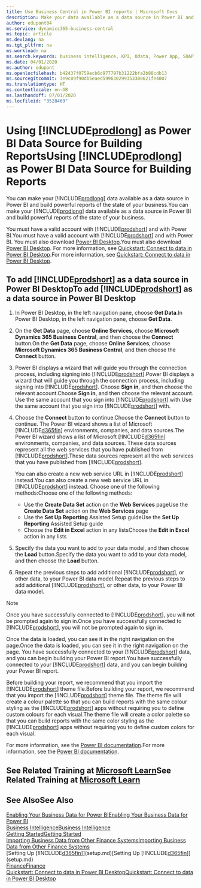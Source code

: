 ```yaml
---
title: Use Business Central in Power BI reports | Microsoft Docs
description: Make your data available as a data source in Power BI and build powerful reports of the state of your business.
author: edupont04
ms.service: dynamics365-business-central
ms.topic: article
ms.devlang: na
ms.tgt_pltfrm: na
ms.workload: na
ms.search.keywords: business intelligence, KPI, Odata, Power App, SOAP, analysis
ms.date: 04/01/2020
ms.author: edupont
ms.openlocfilehash: b42437f0759ecb6d977797b31222bfa2b88cdb13
ms.sourcegitcommit: 3e9c89f90db5eaed599630299353300621fe4007
ms.translationtype: HT
ms.contentlocale: en-GB
ms.lasthandoff: 07/01/2020
ms.locfileid: "3528469"
---
```

# <a name="using-prodlong-as-power-bi-data-source-for-building-reports"></a><span data-ttu-id="e4ea5-103">Using [!INCLUDE[prodlong](includes/prodlong.md)] as Power BI Data Source for Building Reports</span><span class="sxs-lookup"><span data-stu-id="e4ea5-103">Using [!INCLUDE[prodlong](includes/prodlong.md)] as Power BI Data Source for Building Reports</span></span>

<span data-ttu-id="e4ea5-104">You can make your [!INCLUDE[prodlong](includes/prodlong.md)] data available as a data source in Power BI and build powerful reports of the state of your business.</span><span class="sxs-lookup"><span data-stu-id="e4ea5-104">You can make your [!INCLUDE[prodlong](includes/prodlong.md)] data available as a data source in Power BI and build powerful reports of the state of your business.</span></span>  

<span data-ttu-id="e4ea5-105">You must have a valid account with [!INCLUDE[prodshort](includes/prodshort.md)] and with Power BI.</span><span class="sxs-lookup"><span data-stu-id="e4ea5-105">You must have a valid account with [!INCLUDE[prodshort](includes/prodshort.md)] and with Power BI.</span></span> <span data-ttu-id="e4ea5-106">You must also download [Power BI Desktop](https://powerbi.microsoft.com/desktop/).</span><span class="sxs-lookup"><span data-stu-id="e4ea5-106">You must also download [Power BI Desktop](https://powerbi.microsoft.com/desktop/).</span></span> <span data-ttu-id="e4ea5-107">For more information, see [Quickstart: Connect to data in Power BI Desktop](/power-bi/desktop-quickstart-connect-to-data).</span><span class="sxs-lookup"><span data-stu-id="e4ea5-107">For more information, see [Quickstart: Connect to data in Power BI Desktop](/power-bi/desktop-quickstart-connect-to-data).</span></span>  

## <a name="to-add-prodshort-as-a-data-source-in-power-bi-desktop"></a><span data-ttu-id="e4ea5-108">To add [!INCLUDE[prodshort](includes/prodshort.md)] as a data source in Power BI Desktop</span><span class="sxs-lookup"><span data-stu-id="e4ea5-108">To add [!INCLUDE[prodshort](includes/prodshort.md)] as a data source in Power BI Desktop</span></span>

1. <span data-ttu-id="e4ea5-109">In Power BI Desktop, in the left navigation pane, choose **Get Data**.</span><span class="sxs-lookup"><span data-stu-id="e4ea5-109">In Power BI Desktop, in the left navigation pane, choose **Get Data**.</span></span>
2. <span data-ttu-id="e4ea5-110">On the **Get Data** page, choose **Online Services**, choose **Microsoft Dynamics 365 Business Central**, and then choose the **Connect** button.</span><span class="sxs-lookup"><span data-stu-id="e4ea5-110">On the **Get Data** page, choose **Online Services**, choose **Microsoft Dynamics 365 Business Central**, and then choose the **Connect** button.</span></span>
3. <span data-ttu-id="e4ea5-111">Power BI displays a wizard that will guide you through the connection process, including signing into [!INCLUDE[prodshort](includes/prodshort.md)].</span><span class="sxs-lookup"><span data-stu-id="e4ea5-111">Power BI displays a wizard that will guide you through the connection process, including signing into [!INCLUDE[prodshort](includes/prodshort.md)].</span></span> <span data-ttu-id="e4ea5-112">Choose **Sign in**, and then choose the relevant account.</span><span class="sxs-lookup"><span data-stu-id="e4ea5-112">Choose **Sign in**, and then choose the relevant account.</span></span> <span data-ttu-id="e4ea5-113">Use the same account that you sign into [!INCLUDE[prodshort](includes/prodshort.md)] with.</span><span class="sxs-lookup"><span data-stu-id="e4ea5-113">Use the same account that you sign into [!INCLUDE[prodshort](includes/prodshort.md)] with.</span></span>
4. <span data-ttu-id="e4ea5-114">Choose the **Connect** button to continue.</span><span class="sxs-lookup"><span data-stu-id="e4ea5-114">Choose the **Connect** button to continue.</span></span> <span data-ttu-id="e4ea5-115">The Power BI wizard shows a list of Microsoft [!INCLUDE[d365fin](includes/d365fin_md.md)] environments, companies, and data sources.</span><span class="sxs-lookup"><span data-stu-id="e4ea5-115">The Power BI wizard shows a list of Microsoft [!INCLUDE[d365fin](includes/d365fin_md.md)] environments, companies, and data sources.</span></span> <span data-ttu-id="e4ea5-116">These data sources represent all the web services that you have published from [!INCLUDE[prodshort](includes/prodshort.md)].</span><span class="sxs-lookup"><span data-stu-id="e4ea5-116">These data sources represent all the web services that you have published from [!INCLUDE[prodshort](includes/prodshort.md)].</span></span>

    <span data-ttu-id="e4ea5-117">You can also create a new web service URL in [!INCLUDE[prodshort](includes/prodshort.md)] instead.</span><span class="sxs-lookup"><span data-stu-id="e4ea5-117">You can also create a new web service URL in [!INCLUDE[prodshort](includes/prodshort.md)] instead.</span></span> <span data-ttu-id="e4ea5-118">Choose one of the following methods:</span><span class="sxs-lookup"><span data-stu-id="e4ea5-118">Choose one of the following methods:</span></span>

      - <span data-ttu-id="e4ea5-119">Use the **Create Data Set** action on the **Web Services** page</span><span class="sxs-lookup"><span data-stu-id="e4ea5-119">Use the **Create Data Set** action on the **Web Services** page</span></span>
      - <span data-ttu-id="e4ea5-120">Use the **Set Up Reporting** Assisted Setup guide</span><span class="sxs-lookup"><span data-stu-id="e4ea5-120">Use the **Set Up Reporting** Assisted Setup guide</span></span>
      - <span data-ttu-id="e4ea5-121">Choose the **Edit in Excel** action in any lists</span><span class="sxs-lookup"><span data-stu-id="e4ea5-121">Choose the **Edit in Excel** action in any lists</span></span>

5. <span data-ttu-id="e4ea5-122">Specify the data you want to add to your data model, and then choose the **Load** button.</span><span class="sxs-lookup"><span data-stu-id="e4ea5-122">Specify the data you want to add to your data model, and then choose the **Load** button.</span></span>
6. <span data-ttu-id="e4ea5-123">Repeat the previous steps to add additional [!INCLUDE[prodshort](includes/prodshort.md)], or other data, to your Power BI data model.</span><span class="sxs-lookup"><span data-stu-id="e4ea5-123">Repeat the previous steps to add additional [!INCLUDE[prodshort](includes/prodshort.md)], or other data, to your Power BI data model.</span></span>

> [!NOTE]  
> <span data-ttu-id="e4ea5-124">Once you have successfully connected to [!INCLUDE[prodshort](includes/prodshort.md)], you will not be prompted again to sign in.</span><span class="sxs-lookup"><span data-stu-id="e4ea5-124">Once you have successfully connected to [!INCLUDE[prodshort](includes/prodshort.md)], you will not be prompted again to sign in.</span></span>

<span data-ttu-id="e4ea5-125">Once the data is loaded, you can see it in the right navigation on the page.</span><span class="sxs-lookup"><span data-stu-id="e4ea5-125">Once the data is loaded, you can see it in the right navigation on the page.</span></span> <span data-ttu-id="e4ea5-126">You have successfully connected to your [!INCLUDE[prodshort](includes/prodshort.md)] data, and you can begin building your Power BI report.</span><span class="sxs-lookup"><span data-stu-id="e4ea5-126">You have successfully connected to your [!INCLUDE[prodshort](includes/prodshort.md)] data, and you can begin building your Power BI report.</span></span>  

<span data-ttu-id="e4ea5-127">Before building your report, we recommend that you import the [!INCLUDE[prodshort](includes/prodshort.md)] theme file.</span><span class="sxs-lookup"><span data-stu-id="e4ea5-127">Before building your report, we recommend that you import the [!INCLUDE[prodshort](includes/prodshort.md)] theme file.</span></span>  <span data-ttu-id="e4ea5-128">The theme file will create a colour palette so that you can build reports with the same colour styling as the [!INCLUDE[prodshort](includes/prodshort.md)] apps without requiring you to define custom colours for each visual.</span><span class="sxs-lookup"><span data-stu-id="e4ea5-128">The theme file will create a color palette so that you can build reports with the same color styling as the [!INCLUDE[prodshort](includes/prodshort.md)] apps without requiring you to define custom colors for each visual.</span></span>

<span data-ttu-id="e4ea5-129">For more information, see the [Power BI documentation](/power-bi/consumer/).</span><span class="sxs-lookup"><span data-stu-id="e4ea5-129">For more information, see the [Power BI documentation](/power-bi/consumer/).</span></span>

## <a name="see-related-training-at-microsoft-learn"></a><span data-ttu-id="e4ea5-130">See Related Training at [Microsoft Learn](/learn/modules/configure-powerbi-excel-dynamics-365-business-central/index)</span><span class="sxs-lookup"><span data-stu-id="e4ea5-130">See Related Training at [Microsoft Learn](/learn/modules/configure-powerbi-excel-dynamics-365-business-central/index)</span></span>

## <a name="see-also"></a><span data-ttu-id="e4ea5-131">See Also</span><span class="sxs-lookup"><span data-stu-id="e4ea5-131">See Also</span></span>

[<span data-ttu-id="e4ea5-132">Enabling Your Business Data for Power BI</span><span class="sxs-lookup"><span data-stu-id="e4ea5-132">Enabling Your Business Data for Power BI</span></span>](admin-powerbi.md)  
[<span data-ttu-id="e4ea5-133">Business Intelligence</span><span class="sxs-lookup"><span data-stu-id="e4ea5-133">Business Intelligence</span></span>](bi.md)  
[<span data-ttu-id="e4ea5-134">Getting Started</span><span class="sxs-lookup"><span data-stu-id="e4ea5-134">Getting Started</span></span>](product-get-started.md)  
[<span data-ttu-id="e4ea5-135">Importing Business Data from Other Finance Systems</span><span class="sxs-lookup"><span data-stu-id="e4ea5-135">Importing Business Data from Other Finance Systems</span></span>](across-import-data-configuration-packages.md)  
<span data-ttu-id="e4ea5-136">[Setting Up [!INCLUDE[d365fin](includes/d365fin_md.md)]](setup.md)</span><span class="sxs-lookup"><span data-stu-id="e4ea5-136">[Setting Up [!INCLUDE[d365fin](includes/d365fin_md.md)]](setup.md)</span></span>  
[<span data-ttu-id="e4ea5-137">Finance</span><span class="sxs-lookup"><span data-stu-id="e4ea5-137">Finance</span></span>](finance.md)  
[<span data-ttu-id="e4ea5-138">Quickstart: Connect to data in Power BI Desktop</span><span class="sxs-lookup"><span data-stu-id="e4ea5-138">Quickstart: Connect to data in Power BI Desktop</span></span>](/power-bi/desktop-quickstart-connect-to-data)  
